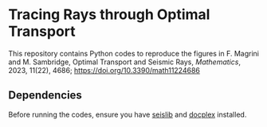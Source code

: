 # Tracing Rays through Optimal Transport

This repository contains Python codes to reproduce the figures in
F. Magrini and M. Sambridge, Optimal Transport and Seismic Rays, *Mathematics*, 2023, 11(22), 4686; https://doi.org/10.3390/math11224686

## Dependencies

Before running the codes, ensure you have [seislib](https://pypi.org/project/seislib/) and [docplex](https://pypi.org/project/docplex/) installed.
